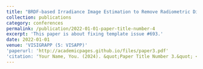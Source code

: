 ```yaml
---
title: "BRDF-based Irradiance Image Estimation to Remove Radiometric Differences for Stereo Matching."
collection: publications
category: conferences
permalink: /publication/2022-01-01-paper-title-number-4
excerpt: 'This paper is about fixing template issue #693.'
date: 2022-01-01
venue: 'VISIGRAPP (5: VISAPP)'
'paperurl: 'http://academicpages.github.io/files/paper3.pdf'
'citation: 'Your Name, You. (2024). &quot;Paper Title Number 3.&quot; <i>GitHub Journal of Bugs</i>. 1(3).'
---
```

